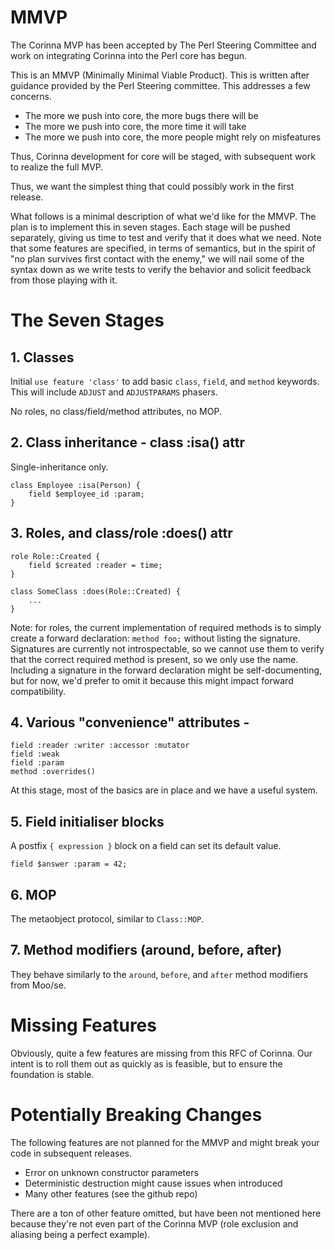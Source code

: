 # MMVP

The Corinna MVP has been accepted by The Perl Steering Committee and work on
integrating Corinna into the Perl core has begun.

This is an MMVP (Minimally Minimal Viable Product). This is written after
guidance provided by the Perl Steering committee. This addresses a few
concerns.

* The more we push into core, the more bugs there will be
* The more we push into core, the more time it will take
* The more we push into core, the more people might rely on misfeatures

Thus, Corinna development for core will be staged, with subsequent work to
realize the full MVP. 

Thus, we want the simplest thing that could possibly work in the first release.

What follows is a minimal description of what we'd like for the MMVP. The plan
is to implement this in seven stages. Each stage will be pushed separately,
giving us time to test and verify that it does what we need. Note that some
features are specified, in terms of semantics, but in the spirit of "no plan
survives first contact with the enemy," we will nail some of the syntax down as
we write tests to verify the behavior and solicit feedback from those playing
with it.

# The Seven Stages

## 1. Classes

Initial `use feature 'class'` to add basic `class`, `field`, and `method` keywords.
This will include `ADJUST` and `ADJUSTPARAMS` phasers.

No roles, no class/field/method attributes, no MOP.

## 2. Class inheritance - class :isa() attr

Single-inheritance only.


```
class Employee :isa(Person) {
    field $employee_id :param;
}
```

## 3. Roles, and class/role :does() attr

```
role Role::Created {
    field $created :reader = time;
}

class SomeClass :does(Role::Created) {
    ...
}
```

Note: for roles, the current implementation of required methods is to simply
create a forward declaration: `method foo;` without listing the signature.
Signatures are currently not introspectable, so we cannot use them to verify
that the correct required method is present, so we only use the name.
Including a signature in the forward declaration might be self-documenting,
but for now, we'd prefer to omit it because this might impact forward
compatibility.

## 4. Various "convenience" attributes -

```
field :reader :writer :accessor :mutator
field :weak
field :param
method :overrides()
```

At this stage, most of the basics are in place and we have a useful system.

## 5. Field initialiser blocks

A postfix `{ expression }` block on a field can set its default value.

```
field $answer :param = 42;
```

## 6. MOP

The metaobject protocol, similar to `Class::MOP`.

## 7. Method modifiers (around, before, after)

They behave similarly to the `around`, `before`, and `after` method modifiers
from Moo/se.

# Missing Features

Obviously, quite a few features are missing from this RFC of Corinna. Our
intent is to roll them out as quickly as is feasible, but to ensure the
foundation is stable.

# Potentially Breaking Changes

The following features are not planned for the MMVP and might break your code
in subsequent releases.

* Error on unknown constructor parameters
* Deterministic destruction might cause issues when introduced
* Many other features (see the github repo)

There are a ton of other feature omitted, but have been not mentioned here
because they're not even part of the Corinna MVP (role exclusion and aliasing
being a perfect example).
